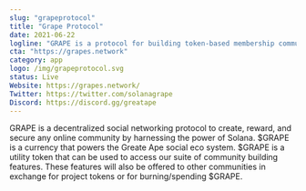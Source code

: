 ```yaml
---
slug: "grapeprotocol"
title: "Grape Protocol"
date: 2021-06-22
logline: "GRAPE is a protocol for building token-based membership communities on the Solana blockchain."
cta: "https://grapes.network"
category: app
logo: /img/grapeprotocol.svg
status: Live
Website: https://grapes.network/
Twitter: https://twitter.com/solanagrape
Discord: https://discord.gg/greatape
---
```


GRAPE is a decentralized social networking protocol to create, reward, and secure any online community by harnessing the power of Solana. $GRAPE is a currency that powers the Greate Ape social eco system. $GRAPE is a utility token that can be used to access our suite of community building features. These features will also be offered to other communities in exchange for project tokens or for burning/spending $GRAPE.
